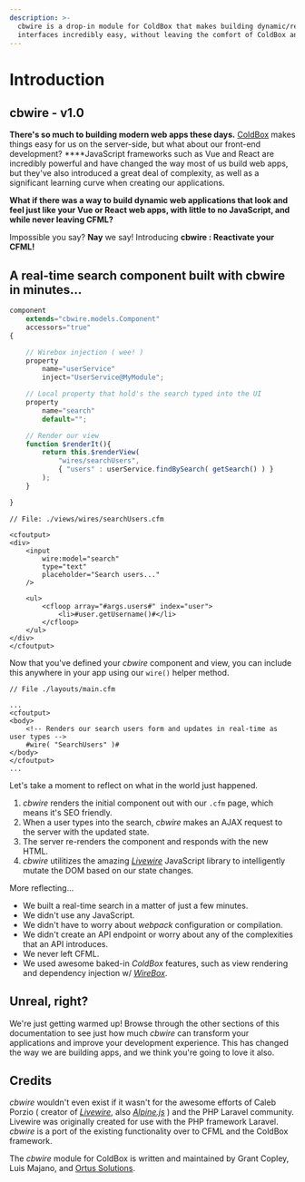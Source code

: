 ```yaml
---
description: >-
  cbwire is a drop-in module for ColdBox that makes building dynamic/reactive
  interfaces incredibly easy, without leaving the comfort of ColdBox and CFML.
---
```


# Introduction

## cbwire - v1.0

**There's so much to building modern web apps these days.** [ColdBox](https://coldbox.ortusbooks.com/) makes things easy for us on the server-side, but what about our front-end development? ****JavaScript frameworks such as Vue and React are incredibly powerful and have changed the way most of us build web apps, but they've also introduced a great deal of complexity, as well as a significant learning curve when creating our applications.

**What if there was a way to build dynamic web applications that look and feel just like your Vue or React web apps, with little to no JavaScript, and while never leaving CFML?**

Impossible you say? **Nay** we say! Introducing **cbwire : Reactivate your CFML!**

## A real-time search component built with cbwire in minutes...

```javascript
component
    extends="cbwire.models.Component"
    accessors="true"
{

    // Wirebox injection ( wee! )
    property
        name="userService"
        inject="UserService@MyModule";

    // Local property that hold's the search typed into the UI
    property
        name="search"
        default="";

    // Render our view
    function $renderIt(){
        return this.$renderView(
            "wires/searchUsers",
            { "users" : userService.findBySearch( getSearch() ) }
        );
    }

}

```

```markup
// File: ./views/wires/searchUsers.cfm

<cfoutput>
<div>
    <input 
        wire:model="search" 
        type="text" 
        placeholder="Search users..."
    />

    <ul>
        <cfloop array="#args.users#" index="user">
            <li>#user.getUsername()#</li>
        </cfloop>
    </ul>
</div>
</cfoutput>
```

Now that you've defined your _cbwire_ component and view, you can include this anywhere in your app using our `wire()` helper method.

```markup
// File ./layouts/main.cfm

...
<cfoutput>
<body>
    <!-- Renders our search users form and updates in real-time as user types -->
    #wire( "SearchUsers" )#
</body>
</cfoutput>
...
```

Let's take a moment to reflect on what in the world just happened.

1. _cbwire_ renders the initial component out with our `.cfm` page, which means it's SEO friendly.
2. When a user types into the search, _cbwire_ makes an AJAX request to the server with the updated state.
3. The server re-renders the component and responds with the new HTML.
4. _cbwire_ utilitizes the amazing [_Livewire_](https://laravel-livewire.com/) JavaScript library to intelligently mutate the DOM based on our state changes.

More reflecting...

* We built a real-time search in a matter of just a few minutes.
* We didn't use any JavaScript.
* We didn't have to worry about _webpack_ configuration or compilation. 
* We didn't create an API endpoint or worry about any of the complexities that an API introduces.
* We never left CFML.
* We used awesome baked-in _ColdBox_ features, such as view rendering and dependency injection w/ [_WireBox_](https://wirebox.ortusbooks.com/).

## Unreal, right?

We're just getting warmed up! Browse through the other sections of this documentation to see just how much _cbwire_ can transform your applications and improve your development experience. This has changed the way we are building apps, and we think you're going to love it also.

## Credits

_cbwire_ wouldn't even exist if it wasn't for the awesome efforts of Caleb Porzio \( creator of [_Livewire_](https://laravel-livewire.com/), also [_Alpine.js_](https://github.com/alpinejs/alpine) \) and the PHP Laravel community. Livewire was originally created for use with the PHP framework Laravel. _cbwire_ is a port of the existing functionality over to CFML and the ColdBox framework.

The _cbwire_ module for ColdBox is written and maintained by Grant Copley, Luis Majano, and [Ortus Solutions](https://www.ortussolutions.com/).

